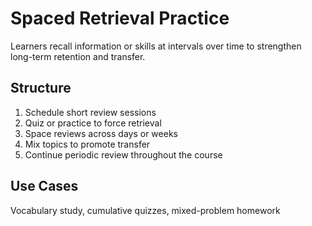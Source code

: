 # Spaced Retrieval Practice

Learners recall information or skills at intervals over time to strengthen long-term retention and transfer.

## Structure
1. Schedule short review sessions
2. Quiz or practice to force retrieval
3. Space reviews across days or weeks
4. Mix topics to promote transfer
5. Continue periodic review throughout the course

## Use Cases
Vocabulary study, cumulative quizzes, mixed-problem homework
